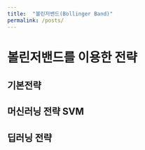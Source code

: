 ```yaml
---
title:  "볼린저밴드(Bollinger Band)" 
permalink: /posts/
---
```


# 볼린저밴드를 이용한 전략

## 기본전략

## 머신러닝 전략 SVM

## 딥러닝 전략
